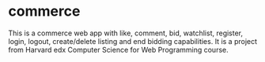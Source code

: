 # commerce
This is a commerce web app with like, comment, bid, watchlist, register, login, logout, create/delete listing and end bidding capabilities. It is a project from Harvard edx Computer Science for Web Programming course.

